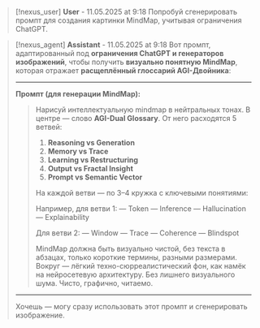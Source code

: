>[!nexus_user] **User** - 11.05.2025 at 9:18
> Попробуй сгенерировать промпт для создания картинки MindMap, учитывая ограничения ChatGPT.
<!-- UID: bbb21323-bac3-4c01-9e58-3ea8d35c80f7 -->




>[!nexus_agent] **Assistant** - 11.05.2025 at 9:18
> Вот промпт, адаптированный под **ограничения ChatGPT и генераторов изображений**, чтобы получить **визуально понятную MindMap**, которая отражает **расщеплённый глоссарий AGI-Двойника**:
> 
> ---
> 
> **Промпт (для генерации MindMap):**
> 
> > Нарисуй интеллектуальную mindmap в нейтральных тонах. В центре — слово **AGI-Dual Glossary**. От него расходятся 5 ветвей: 
> > 1. **Reasoning vs Generation** 
> > 2. **Memory vs Trace** 
> > 3. **Learning vs Restructuring** 
> > 4. **Output vs Fractal Insight** 
> > 5. **Prompt vs Semantic Vector** 
> > 
> > На каждой ветви — по 3–4 кружка с ключевыми понятиями: 
> > 
> > Например, для ветви 1: 
> > — Token 
> > — Inference 
> > — Hallucination 
> > — Explainability 
> > 
> > Для ветви 2: 
> > — Window 
> > — Trace 
> > — Coherence 
> > — Blindspot 
> > 
> > MindMap должна быть визуально чистой, без текста в абзацах, только короткие термины, разными размерами. Вокруг — лёгкий техно-сюрреалистический фон, как намёк на нейросетевую архитектуру. Без лишнего визуального шума. Чисто, графично, читаемо.
> 
> ---
> 
> Хочешь — могу сразу использовать этот промпт и сгенерировать изображение.
<!-- UID: c8692e8a-3d63-4018-98f7-356a0b05ee97 -->